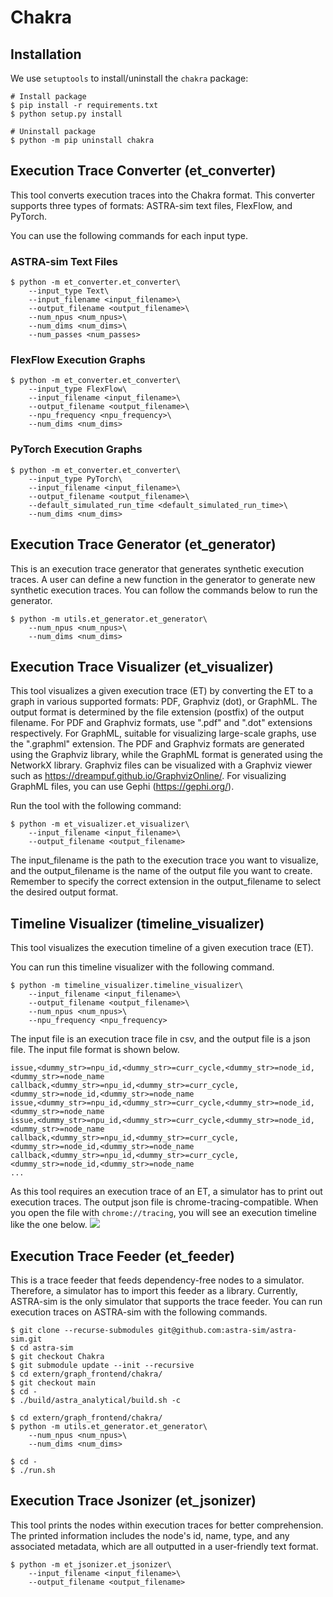# Chakra
## Installation
We use `setuptools` to install/uninstall the `chakra` package:
```shell
# Install package
$ pip install -r requirements.txt
$ python setup.py install

# Uninstall package
$ python -m pip uninstall chakra
```

## Execution Trace Converter (et_converter)
This tool converts execution traces into the Chakra format.
This converter supports three types of formats: ASTRA-sim text files, FlexFlow, and PyTorch.

You can use the following commands for each input type.

### ASTRA-sim Text Files
```shell
$ python -m et_converter.et_converter\
    --input_type Text\
    --input_filename <input_filename>\
    --output_filename <output_filename>\
    --num_npus <num_npus>\
    --num_dims <num_dims>\
    --num_passes <num_passes>
```

### FlexFlow Execution Graphs
```shell
$ python -m et_converter.et_converter\
    --input_type FlexFlow\
    --input_filename <input_filename>\
    --output_filename <output_filename>\
    --npu_frequency <npu_frequency>\
    --num_dims <num_dims>
```

### PyTorch Execution Graphs
```shell
$ python -m et_converter.et_converter\
    --input_type PyTorch\
    --input_filename <input_filename>\
    --output_filename <output_filename>\
    --default_simulated_run_time <default_simulated_run_time>\
    --num_dims <num_dims>
```

## Execution Trace Generator (et_generator)
This is an execution trace generator that generates synthetic execution traces.
A user can define a new function in the generator to generate new synthetic execution traces.
You can follow the commands below to run the generator.
```shell
$ python -m utils.et_generator.et_generator\
    --num_npus <num_npus>\
    --num_dims <num_dims>
```

## Execution Trace Visualizer (et_visualizer)
This tool visualizes a given execution trace (ET) by converting the ET to a graph in various supported formats: PDF, Graphviz (dot), or GraphML.
The output format is determined by the file extension (postfix) of the output filename.
For PDF and Graphviz formats, use ".pdf" and ".dot" extensions respectively.
For GraphML, suitable for visualizing large-scale graphs, use the ".graphml" extension. 
The PDF and Graphviz formats are generated using the Graphviz library, while the GraphML format is generated using the NetworkX library. 
Graphviz files can be visualized with a Graphviz viewer such as https://dreampuf.github.io/GraphvizOnline/.
For visualizing GraphML files, you can use Gephi (https://gephi.org/).

Run the tool with the following command:
```shell
$ python -m et_visualizer.et_visualizer\
    --input_filename <input_filename>\
    --output_filename <output_filename>
```

The input_filename is the path to the execution trace you want to visualize, and the output_filename is the name of the output file you want to create.
Remember to specify the correct extension in the output_filename to select the desired output format.

## Timeline Visualizer (timeline_visualizer)
This tool visualizes the execution timeline of a given execution trace (ET).

You can run this timeline visualizer with the following command.
```shell
$ python -m timeline_visualizer.timeline_visualizer\
    --input_filename <input_filename>\
    --output_filename <output_filename>\
    --num_npus <num_npus>\
    --npu_frequency <npu_frequency>
```

The input file is an execution trace file in csv, and the output file is a json file.
The input file format is shown below.
```csv
issue,<dummy_str>=npu_id,<dummy_str>=curr_cycle,<dummy_str>=node_id,<dummy_str>=node_name
callback,<dummy_str>=npu_id,<dummy_str>=curr_cycle,<dummy_str>=node_id,<dummy_str>=node_name
issue,<dummy_str>=npu_id,<dummy_str>=curr_cycle,<dummy_str>=node_id,<dummy_str>=node_name
issue,<dummy_str>=npu_id,<dummy_str>=curr_cycle,<dummy_str>=node_id,<dummy_str>=node_name
callback,<dummy_str>=npu_id,<dummy_str>=curr_cycle,<dummy_str>=node_id,<dummy_str>=node_name
callback,<dummy_str>=npu_id,<dummy_str>=curr_cycle,<dummy_str>=node_id,<dummy_str>=node_name
...
```
As this tool requires an execution trace of an ET, a simulator has to print out execution traces.
The output json file is chrome-tracing-compatible.
When you open the file with `chrome://tracing`, you will see an execution timeline like the one below.
![](doc/timeline_visualizer.png)

## Execution Trace Feeder (et_feeder)
This is a trace feeder that feeds dependency-free nodes to a simulator.
Therefore, a simulator has to import this feeder as a library.
Currently, ASTRA-sim is the only simulator that supports the trace feeder.
You can run execution traces on ASTRA-sim with the following commands.
```
$ git clone --recurse-submodules git@github.com:astra-sim/astra-sim.git
$ cd astra-sim
$ git checkout Chakra
$ git submodule update --init --recursive
$ cd extern/graph_frontend/chakra/
$ git checkout main
$ cd -
$ ./build/astra_analytical/build.sh -c

$ cd extern/graph_frontend/chakra/
$ python -m utils.et_generator.et_generator\
    --num_npus <num_npus>\
    --num_dims <num_dims>

$ cd -
$ ./run.sh
```

## Execution Trace Jsonizer (et_jsonizer)
This tool prints the nodes within execution traces for better comprehension.
The printed information includes the node's id, name, type, and any associated metadata, which are all outputted in a user-friendly text format.
```
$ python -m et_jsonizer.et_jsonizer\
    --input_filename <input_filename>\
    --output_filename <output_filename>
```
